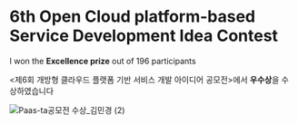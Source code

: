# 6th Open Cloud platform-based Service Development Idea Contest

I won the **Excellence prize** out of 196 participants

<제6회 개방형 클라우드 플랫폼 기반 서비스 개발 아이디어 공모전>에서
**우수상**을 수상하였습니다

![Paas-ta공모전 수상_김민경 (2)](https://github.com/estrellaSia/Paas-ta_AWARD/assets/127510529/e1f35c0a-e536-4315-84c4-b3b98bf27ad4)
